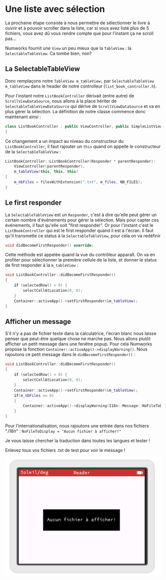 # Une liste avec sélection

La prochaine étape consiste à nous permettre de sélectionner le livre à ouvrir et à pouvoir scroller dans la liste, car si vous avez listé plus de 5 fichiers, vous avez dû vous rendre compte que pour l'instant ça ne scroll pas...

Numworks fournit une `View` un peu mieux que la `TableView` : la `SelectableTableView`. Ca tombe bien, non?


## La SelectableTableView

Donc remplaçons notre `TableView m_tableView;` par `SelectableTableView m_tableView` dans le header de notre controlleur (`list_book_controller.h`).

Pour l'instant notre `ListBookController` dérivait (entre autre) de `ScrollViewDataSource`, nous allons à la place hériter de `SelectableTableViewDataSource` qui dérive de `ScrollViewDataSource` et va en plus gérer la sélection. La définition de notre classe commence donc maintenant ainsi :
```c++
class ListBookController : public ViewController, public SimpleListViewDataSource, public SelectableTableViewDataSource
{
```

Ce changement a un impact au niveau du constructeur du `ListBookController`, il faut rajouter un `this` quand on appelle le constructeur de la `SelectableTableView` :
```c++
ListBookController::ListBookController(Responder * parentResponder):
    ViewController(parentResponder),
    m_tableView(this, this, this)
{
    m_nbFiles = filesWithExtension(".txt", m_files, NB_FILES);
}
```

## Le first responder

La `SelectableTableView` est un `Responder`, c'est à dire qu'elle peut gérer un certain nombre d'événements pour gérer la sélection. Mais pour capter ces événements, il faut qu'elle soit "first responder". Or pour l'instant c'est le `ListBookController` qui est le first responder quand il est à l'écran. Il faut qu'il transmette ce status à la `SelectableTableView`, pour cela on va redéfinir 
```c++
void didBecomeFirstResponder() override;
```

Cette méthode est appelée quand la vue du contrôleur apparaît. On va en profiter pour sélectionner la première cellule de la liste, et donner le status de first responder à la `m_tableView` :
```c++
void ListBookController::didBecomeFirstResponder()
{
    if (selectedRow() < 0) {
        selectCellAtLocation(0, 0);
    }
    Container::activeApp()->setFirstResponder(&m_tableView);
}
```

## Afficher un message

S'il n'y a pas de fichier texte dans la calculatrice, l'écran blanc nous laisse penser que peut-être quelque chose ne marche pas. Nous allons plutôt afficher un petit message dans une fenêtre popup. Pour cela Numworks propose la fonction `Container::activeApp()->displayWarning()`. Nous rajoutons ce petit message dans le `didBecomeFirstResponder()` :
```c++
void ListBookController::didBecomeFirstResponder()
{
    if (selectedRow() < 0) {
        selectCellAtLocation(0, 0);
    }
    Container::activeApp()->setFirstResponder(&m_tableView);
    if(m_nbFiles == 0)
    {
        Container::activeApp()->displayWarning(I18n::Message::NoFileToDisplay);
    }
}
```

Pour l'internationalisation, nous rajoutons une entrée dans nos fichiers ".i18n" :
`NoFileToDisplay = "Aucun fichier à afficher!"`

Je vous laisse chercher la traduction dans toutes les langues et tester !

Enlevez tous vos fichiers .txt de test pour voir le message !

![Liste de fichiers](../list-message.png)

